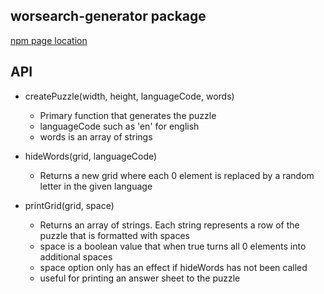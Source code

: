 ## worsearch-generator package

[npm page location](https://www.npmjs.com/package/wordsearch-generator)

## API

- createPuzzle(width, height, languageCode, words)

  - Primary function that generates the puzzle
  - languageCode such as 'en' for english
  - words is an array of strings

- hideWords(grid, languageCode)

  - Returns a new grid where each 0 element is replaced by a random letter in the given language

- printGrid(grid, space)
  - Returns an array of strings. Each string represents a row of the puzzle that is formatted with spaces
  - space is a boolean value that when true turns all 0 elements into additional spaces
  - space option only has an effect if hideWords has not been called
  - useful for printing an answer sheet to the puzzle
